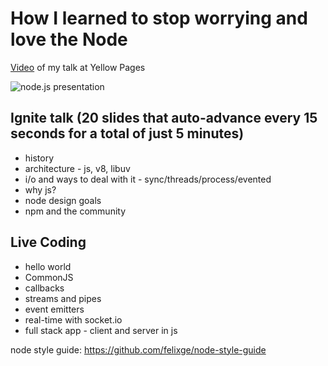 How I learned to stop worrying and love the Node
===========================================================

[Video](http://www.youtube.com/watch?v=B33xK6nXQtc&feature=plcp) of my talk at Yellow Pages

![node.js presentation](http://i.imgur.com/Fe0by.jpg?1)

Ignite talk (20 slides that auto-advance every 15 seconds for a total of just 5 minutes)
-----------

* history
* architecture - js, v8, libuv
* i/o and ways to deal with it - sync/threads/process/evented
* why js? 
* node design goals
* npm and the community

Live Coding 
-----------

* hello world
* CommonJS
* callbacks
* streams and pipes
* event emitters
* real-time with socket.io
* full stack app - client and server in js

node style guide: https://github.com/felixge/node-style-guide

